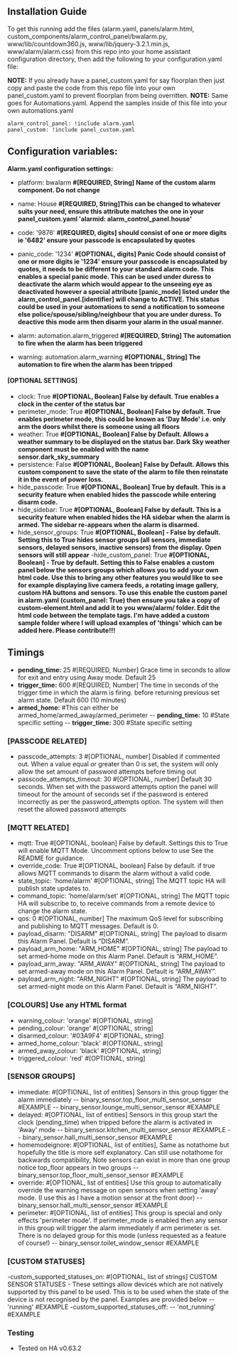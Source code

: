 ## Installation Guide
To get this running add the files (alarm.yaml, panels/alarm.html, custom_components/alarm_control_panel/bwalarm.py, www/lib/countdown360.js, www/lib/jquery-3.2.1.min.js, www/alarm/alarm.css) from this repo into your home assistant configuration directory, then add the following to your configuration.yaml file:

**NOTE:** If you already have a panel_custom.yaml for say floorplan then just copy and paste the code from this repo file into your own panel_custom.yaml to prevent floorplan from being overritten.
**NOTE:** Same goes for Automations.yaml. Append the samples inside of this file into your own automations.yaml

```
alarm_control_panel: !include alarm.yaml
panel_custom: !include panel_custom.yaml
```
## Configuration variables:

**Alarm.yaml configuration settings:**

- platform: bwalarm **#[REQUIRED, String] Name of the custom alarm component. Do not change**
- name: House **#[REQUIRED, String]This can be changed to whatever suits your need, ensure this attribute matches the one in your panel_custom.yaml 'alarmid: alarm_control_panel.house'**

- code: '9876' **#[REQUIRED, digits] should consist of one or more digits ie '6482' ensure your passcode is encapsulated by quotes**
- panic_code: '1234' **#[OPTIONAL, digits] Panic Code should consist of one or more digits ie '1234' ensure your passcode is encapsulated by quotes, it needs to be different to your standard alarm code. This enables a special panic mode. This can be used under duress to deactivate the alarm which would appear to the unseeing eye as deactivated however a special attribute [panic_mode] listed under the alarm_control_panel.[identifier] will change to ACTIVE. This status could be used in your automations to send a notification to someone else police/spouse/sibling/neighbour that you are under duress. To deactive this mode arm then disarm your alarm in the usual manner.**

- alarm: automation.alarm_triggered **#[REQUIRED, String] The automation to fire when the alarm has been triggered**
- warning: automation.alarm_warning **#[OPTIONAL, String] The automation to fire when the alarm has been tripped**
#### [OPTIONAL SETTINGS] 
- clock: True  **#[OPTIONAL, Boolean] False by default. True enables a clock in the center of the status bar**
- perimeter_mode: True **#[OPTIONAL, Boolean] False by default. True enables perimeter mode, this could be known as 'Day Mode' i.e. only arm the doors whilst there is someone using all floors**
- weather: True **#[OPTIONAL, Boolean] False by Default. Allows a weather summary to be displayed on the status bar. Dark Sky weather component must be enabled with the name sensor.dark_sky_summary**
- persistence: False **#[OPTIONAL, Boolean] False by Default. Allows this custom component to save the state of the alarm to file then reinstate it in the event of power loss.**
- hide_passcode: True **#[OPTIONAL, Boolean] True by default. This is a security feature when enabled hides the passcode while entering disarm code.**
- hide_sidebar: True **#[OPTIONAL, Boolean] False by default. This is a security feature when enabled hides the HA sidebar when the alarm is armed. The sidebar re-appears when the alarm is disarmed.**
- hide_sensor_groups: True **#[OPTIONAL, Boolean] - False by default. Setting this to True hides sensor groups (all sensors, immediate sensors, delayed sensors, inactive sensors) from the display. Open sensors will still appear**
-hide_custom_panel: True **#[OPTIONAL, Boolean] - True by default. Setting this to False enables a custom panel below the sensors groups which allows you to add your own html code. Use this to bring any other features you would like to see for example displaying live camera feeds, a rotating image gallery, custom HA buttons and sensors. To use this enable the custom panel in alarm.yaml (custom_panel: True) then ensure you take a copy of custom-element.html and add it to you www/alarm/ folder. Edit the html code between the template tags. I'm have added a custom sample folder where I will upload examples of 'things' which can be added here. Please contribute!!!**

## Timings
- **pending_time:** 25 #[REQUIRED, Number] Grace time in seconds to allow for exit and entry using Away mode. Default 25
- **trigger_time:** 600 #[REQUIRED, Number] The time in seconds of the trigger time in which the alarm is firing.  before returning previous set alarm state. Default 600 (10 minutes)
- **armed_home:** #This can either be armed_home/armed_away/armed_perimeter
-- **pending_time:** 10 #State specific setting
-- **trigger_time:** 300 #State specific setting

### [PASSCODE RELATED]
- passcode_attempts: 3 #[OPTIONAL, number] Disabled if commented out. When a value equal or greater than 0 is set, the system will only allow the set amount of password attempts before timing out
- passcode_attempts_timeout: 30 #[OPTIONAL, number] Default 30 seconds. When set with the password attempts option the panel will timeout for the amount of seconds set if the password is entered incorrectly as per the password_attempts option. The system will then reset the allowed password attempts

### [MQTT RELATED]
- mqtt: True #[OPTIONAL, boolean] False by default. Settings this to True will enable MQTT Mode. Uncomment options below to use See the README for guidance.
- override_code: True #[OPTIONAL, boolean] False by default. if true allows MQTT commands to disarm the alarm without a valid code.
- state_topic: 'home/alarm' #[OPTIONAL, string] The MQTT topic HA will publish state updates to.
- command_topic: 'home/alarm/set' #[OPTIONAL, string] The MQTT topic HA will subscribe to, to receive commands from a remote device to change the alarm state.
- qos: 0 #[OPTIONAL, number] The maximum QoS level for subscribing and publishing to MQTT messages. Default is 0.
- payload_disarm: "DISARM" #[OPTIONAL, string] The payload to disarm this Alarm Panel. Default is “DISARM”.
- payload_arm_home: "ARM_HOME" #[OPTIONAL, string] The payload to set armed-home mode on this Alarm Panel. Default is “ARM_HOME”.
- payload_arm_away: "ARM_AWAY" #[OPTIONAL, string] The payload to set armed-away mode on this Alarm Panel. Default is “ARM_AWAY”.
- payload_arm_night: "ARM_NIGHT" #[OPTIONAL, string] The payload to set armed-night mode on this Alarm Panel. Default is “ARM_NIGHT”.

### [COLOURS]  Use any HTML format
- warning_colour: 'orange' #[OPTIONAL, string]
- pending_colour: 'orange' #[OPTIONAL, string]
- disarmed_colour: '#03A9F4' #[OPTIONAL, string]
- armed_home_colour: 'black' #[OPTIONAL, string]
- armed_away_colour: 'black' #[OPTIONAL, string]
- triggered_colour: 'red' #[OPTIONAL, string]

### [SENSOR GROUPS]
- immediate: #[OPTIONAL, list of entities] Sensors in this group tigger the alarm immediately
-- binary_sensor.top_floor_multi_sensor_sensor #EXAMPLE
-- binary_sensor.lounge_multi_sensor_sensor #EXAMPLE
- delayed: #[OPTIONAL, list of entities] Sensors in this group start the clock (pending_time) when tripped before the alarm is activated in 'Away' mode
-- binary_sensor.kitchen_multi_sensor_sensor #EXAMPLE
-- binary_sensor.hall_multi_sensor_sensor #EXAMPLE
- homemodeignore: #[OPTIONAL, list of entities], Same as notathome but hopefully the title is more self explanatory. Can still use notathome for backwards compatibility, Note sensors can exist in more than one group notice top_floor appears in two groups
-- binary_sensor.top_floor_multi_sensor_sensor #EXAMPLE
- override: #[OPTIONAL, list of entities] Use this group to automatically override the warning message on open sensors when setting 'away' mode. (I use this as I have a motion sensor at the front door)
-- binary_sensor.hall_multi_sensor_sensor #EXAMPLE
- perimeter: #[OPTIONAL, list of entities] This group is special and only effects 'perimeter mode'. If perimeter_mode is enabled then any sensor in this group will trigger the alarm immediately if arm perimeter is set. There is no delayed group for this mode (unless requested as a feature of course!)
-- binary_sensor.toilet_window_sensor #EXAMPLE

### [CUSTOM STATUSES]
-custom_supported_statuses_on: #[OPTIONAL, list of strings] CUSTOM SENSOR STATUSES - These settings allow devices which are not natively supported by this panel to be used. This is to be used when the state of the device is not recognised by the panel. Examples are provided below 
-- 'running' #EXAMPLE
-custom_supported_statuses_off:
-- 'not_running' #EXAMPLE

### Testing
- Tested on HA v0.63.2
